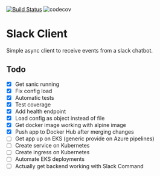 [![Build Status](https://dev.azure.com/kubernetes-test/eks-practice/_apis/build/status/nkuik.slack-client?branchName=master)](https://dev.azure.com/kubernetes-test/eks-practice/_build/latest?definitionId=2&branchName=master)
![codecov](https://codecov.io/gh/nkuik/slack-client/branch/master/graph/badge.svg)

# Slack Client

Simple async client to receive events from a slack chatbot.

## Todo

- [X] Get sanic running
- [X] Fix config load
- [X] Automatic tests
- [X] Test coverage
- [X] Add health endpoint
- [X] Load config as object instead of file
- [X] Get docker image working with alpine image
- [X] Push app to Docker Hub after merging changes
- [ ] Get app up on EKS (generic provide on Azure pipelines)
- [ ] Create service on Kubernetes
- [ ] Create ingress on Kubernetes
- [ ] Automate EKS deployments
- [ ] Actually get backend working with Slack Command
